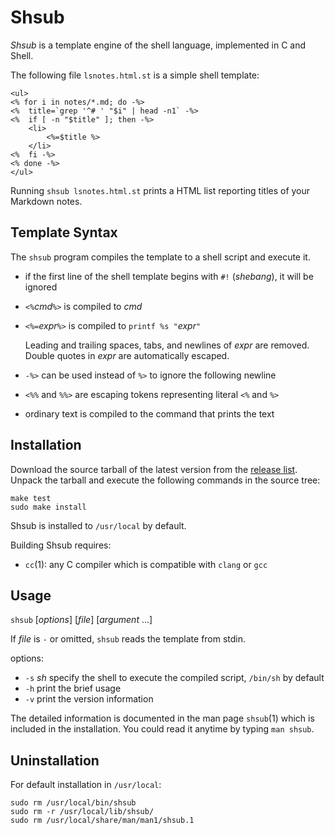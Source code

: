Shsub
=====

*Shsub* is a template engine of the shell language,
implemented in C and Shell.

The following file `lsnotes.html.st` is a simple shell template:

	<ul>
	<% for i in notes/*.md; do -%>
	<% 	title=`grep '^# ' "$i" | head -n1` -%>
	<% 	if [ -n "$title" ]; then -%>
		<li>
			<%=$title %>
		</li>
	<%	fi -%>
	<% done -%>
	</ul>

Running `shsub lsnotes.html.st` prints a HTML list reporting titles of
your Markdown notes.

Template Syntax
---------------

The `shsub` program compiles the template to a shell script and execute it.

- if the first line of the shell template begins with `#!` (*shebang*),
it will be ignored

- `<%`*cmd*`%>` is compiled to *cmd*

- `<%=`*expr*`%>` is compiled to `printf %s "`*expr*`"`

	Leading and trailing spaces, tabs, and newlines of *expr*
	are removed.
	Double quotes in *expr* are automatically escaped.

- `-%>` can be used instead of `%>` to ignore the following newline

- `<%%` and `%%>` are escaping tokens representing literal `<%` and `%>`

- ordinary text is compiled to the command that prints the text

Installation
------------

Download the source tarball of the latest version from
the [release list](https://github.com/dongyx/shsub/releases).
Unpack the tarball and
execute the following commands in the source tree:

	make test
	sudo make install

Shsub is installed to `/usr/local` by default.

Building Shsub requires:

- `cc`(1): any C compiler which is compatible with `clang` or `gcc`

Usage
-----

`shsub` \[*options*\] \[*file*\] \[*argument* ...\]

If *file* is `-` or omitted, `shsub` reads the template from stdin.

options:

- `-s` *sh*	specify the shell to execute the compiled script,
	`/bin/sh` by default
- `-h`	print the brief usage
- `-v`	print the version information

The detailed information is documented in the man page `shsub`(1)
which is included in the installation.
You could read it anytime by typing `man shsub`.

Uninstallation
--------------

For default installation in `/usr/local`:

	sudo rm /usr/local/bin/shsub
	sudo rm -r /usr/local/lib/shsub/
	sudo rm /usr/local/share/man/man1/shsub.1
